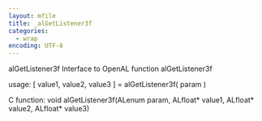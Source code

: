 ```yaml
---
layout: mfile
title: _alGetListener3f
categories:
  - wrap
encoding: UTF-8
---
```


alGetListener3f  Interface to OpenAL function alGetListener3f

usage:  [ value1, value2, value3 ] = alGetListener3f( param )

C function:  void alGetListener3f(ALenum param, ALfloat\* value1, ALfloat\* value2, ALfloat\* value3)